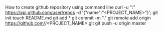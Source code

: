 How to create github repository using command line
  curl -u "<ID>:<PASSWORD>" https://api.github.com/user/repos -d '{"name":"<PROJECT_NAME>"}';
  git init
  touch README.md
  git add *
  git commit -m "."
  git remote add origin https://github.com/<ID>/<PROJECT_NAME>.git
  git push -u origin master

